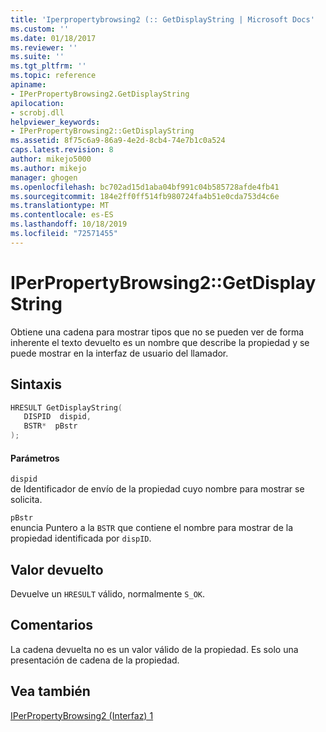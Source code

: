 ```yaml
---
title: 'Iperpropertybrowsing2 (:: GetDisplayString | Microsoft Docs'
ms.custom: ''
ms.date: 01/18/2017
ms.reviewer: ''
ms.suite: ''
ms.tgt_pltfrm: ''
ms.topic: reference
apiname:
- IPerPropertyBrowsing2.GetDisplayString
apilocation:
- scrobj.dll
helpviewer_keywords:
- IPerPropertyBrowsing2::GetDisplayString
ms.assetid: 8f75c6a9-86a9-4e2d-8cb4-74e7b1c0a524
caps.latest.revision: 8
author: mikejo5000
ms.author: mikejo
manager: ghogen
ms.openlocfilehash: bc702ad15d1aba04bf991c04b585728afde4fb41
ms.sourcegitcommit: 184e2ff0ff514fb980724fa4b51e0cda753d4c6e
ms.translationtype: MT
ms.contentlocale: es-ES
ms.lasthandoff: 10/18/2019
ms.locfileid: "72571455"
---
```

# <a name="iperpropertybrowsing2getdisplaystring"></a>IPerPropertyBrowsing2::GetDisplayString
Obtiene una cadena para mostrar tipos que no se pueden ver de forma inherente el texto devuelto es un nombre que describe la propiedad y se puede mostrar en la interfaz de usuario del llamador.  
  
## <a name="syntax"></a>Sintaxis  
  
```cpp
HRESULT GetDisplayString(  
   DISPID  dispid,  
   BSTR*  pBstr  
);  
```  
  
#### <a name="parameters"></a>Parámetros  
 `dispid`  
 de Identificador de envío de la propiedad cuyo nombre para mostrar se solicita.  
  
 `pBstr`  
 enuncia Puntero a la `BSTR` que contiene el nombre para mostrar de la propiedad identificada por `dispID`.  
  
## <a name="return-value"></a>Valor devuelto  
 Devuelve un `HRESULT` válido, normalmente `S_OK`.  
  
## <a name="remarks"></a>Comentarios  
 La cadena devuelta no es un valor válido de la propiedad. Es solo una presentación de cadena de la propiedad.  
  
## <a name="see-also"></a>Vea también  
 [IPerPropertyBrowsing2 (Interfaz) 1](../../winscript/reference/iperpropertybrowsing2-interface-1.md)